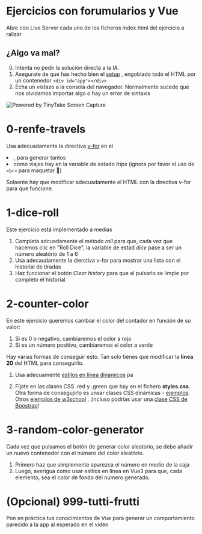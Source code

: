 # Ejercicios con forumularios y Vue


Abre con Live Server cada uno de los ficheros index.html del ejercicio a ralizar

## ¿Algo va mal?


0. Intenta no pedir la solución directa a la IA.
1. Asegurate de que has hecho bien el [setup]((https://vuejs.org/guide/quick-start.html#using-the-global-build)) , engoblado todo el HTML por un contenedor `<div id="app"></div>` 
2. Echa un vistazo a la consola del navegador. Normalmente sucede que nos olvidamos importar algo o hay un error de sintaxis
<img src="https://oscarm.tinytake.com/media/17910d3?filename=1753086794204_TinyTake21-07-2025-10-33-00_638886835924646084.png&sub_type=thumbnail_preview&type=attachment&width=615&height=486" title="Powered by TinyTake Screen Capture"/>

# 0-renfe-travels

Usa adecuadamente la directiva [v-for](https://vuejs.org/guide/essentials/list.html#v-for) en el <li> , para generar tantos <li> como viajes hay en la variable de estado _trips_ (ignora por favor el uso de `<br>` para maquetar 🫠)

Solaente hay que modificar adecuadamente el HTML con la directiva v-for para que funcione.

# 1-dice-roll

Este ejercicio está implementado a medias

1. Completa adcuadamente el método _roll_ para que, cada vez que hacemos clic en "Roll Dice", la variable de estad _dice_ pase a ser un número aleatório de 1 a 6
2. Usa adecaudamente la dierctiva v-for para mostrar una lista con el historial de tiradas
3. Haz funcionar el botón _Clear history_ para que al pulsarlo se limpie por completo el historial

# 2-counter-color

En este ejercicio queremos cambiar el color del contador en función de su valor:

1. Si es 0 o negativo, cambiaremos el color a rojo
2. Si es un número positivo, cambiaremos el color a verde

Hay varias formas de conseguir esto. Tan solo tienes que modificar la **línea 20** del HTML para conseguirlo. 

1. Usa adecuamente [estilos en línea dinámicos](https://vuejs.org/guide/essentials/class-and-style.html#binding-to-objects-1) pa

2. Fíjate en las clases CSS .red y .green que hay en el fichero **styles.css**. Otra forma de consegujirlo es unsar clases CSS dinámicas - [ejemplos](https://www.w3schools.com/vue/vue_css-binding.php). Otros [ejemplos de w3school](https://www.w3schools.com/vue/vue_css-binding.php) . ¡Incluso podrías usar una [clase CSS de Boostrap](https://getbootstrap.com/docs/5.0/utilities/colors/#colors)!


# 3-random-color-generator

Cada vez que pulsamos el botón de generar color aleatorio, se debe añadir un nuevo contenedor con el número del color aleatório.

1. Primero haz que simplemente aparezca el número en medio de la caja
2. Luego, averigua como usar estilos en línea en Vue3 para que, cada elemento, sea el color de fondo del número generado.

# (Opcional) 999-tutti-frutti

Pon en práctica tus conocimientos de Vue para generar un comportamiento parecido a la app al esperado en el vídeo